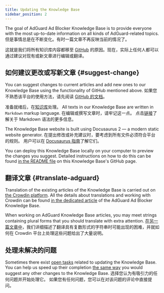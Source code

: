 ```yaml
---
title: Updating the Knowledge Base
sidebar_position: 2
---
```


The goal of AdGuard Ad Blocker Knowledge Base is to provide everyone with the most up-to-date information on all kinds of AdGuard-related topics. 但是事情总是在不断变化。有时一篇文章不再反映当前的情况了。

这就是我们将所有知识库内容都移至 [GitHub](https://github.com/AdguardTeam/KnowledgeBase) 的原因。现在，实际上任何人都可以通过建议对现有或新文章进行编辑或翻译。

## 如何建议更改或写新文章 {#suggest-change}

You can suggest changes to current articles and add new ones to our Knowledge Base using the functionality of GitHub mentioned above. 如果您不熟悉该平台的使用方法，请先阅读 [GitHub 的文档](https://docs.github.com/en)。

准备就绪后，在[知识库](https://github.com/AdguardTeam/KnowledgeBase)处理。 All texts in our Knowledge Base are written in `Markdown` markup language. 在编辑或撰写文章时，请牢记这一点。 点击[链接](https://docs.github.com/en/get-started/writing-on-github/getting-started-with-writing-and-formatting-on-github/basic-writing-and-formatting-syntax)了解关于 Markdown 语法的更多信息。

The Knowledge Base website is built using Docusaurus 2 — a modern static website generator. 在提出修改或补充建议时，要考虑到所有文件必须符合平台的规则。 用户可以在 [ Docusaurus 指南](https://docusaurus.io/docs/category/guides)了解它们。

You can deploy this Knowledge Base locally on your computer to preview the changes you suggest. Detailed instructions on how to do this can be found [in the README file](https://github.com/AdguardTeam/KnowledgeBase#readme) on this Knowledge Base's GitHub page.

## 翻译文章 {#translate-adguard}

Translation of the existing articles of the Knowledge Base is carried out on [the Crowdin platform](https://crowdin.com/profile/adguard). All the details about translations and working with Crowdin can be found [in the dedicated article](../translate/guidelines) of the AdGuard Ad Blocker Knowledge Base.

When working on AdGuard Knowledge Base articles, you may meet strings containing plural forms that you should translate with extra attention. [在另一篇文章中](../translate/plural-forms)，我们详细描述了翻译具有复数形式的字符串时可能出现的困难，并就如何在 Crowdin 平台上处理这些问题给出了大量说明。

## 处理未解决的问题

Sometimes there exist [open tasks](https://github.com/AdguardTeam/KnowledgeBase/issues) related to updating the Knowledge Base. You can help us speed up their completion [the same way](#suggest-change) you would suggest any other changes to the Knowledge Base. 选择您认为有吸引力的任何问题并开始处理它。 如果您有任何问题，您可以在对该问题的评论中直接提问。
